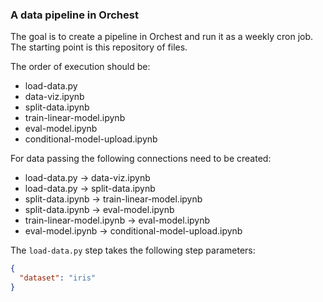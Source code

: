 ### A data pipeline in Orchest

The goal is to create a pipeline in Orchest and run it as a weekly cron job. The starting point is this repository of files.

The order of execution should be:

- load-data.py 
- data-viz.ipynb
- split-data.ipynb
- train-linear-model.ipynb
- eval-model.ipynb
- conditional-model-upload.ipynb

For data passing the following connections need to be created:

- load-data.py -> data-viz.ipynb
- load-data.py -> split-data.ipynb
- split-data.ipynb -> train-linear-model.ipynb
- split-data.ipynb -> eval-model.ipynb
- train-linear-model.ipynb -> eval-model.ipynb
- eval-model.ipynb -> conditional-model-upload.ipynb

The `load-data.py` step takes the following step parameters:

```json
{
  "dataset": "iris"
}
```
